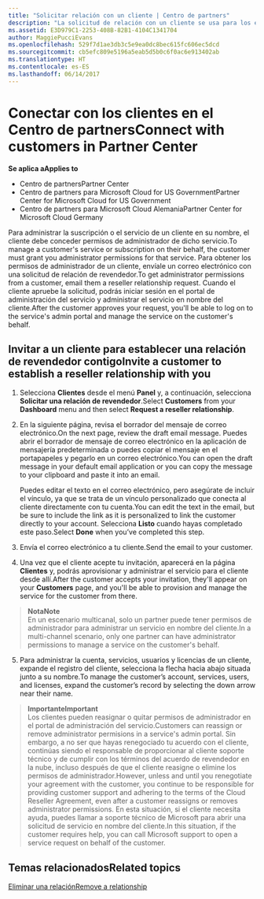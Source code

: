```yaml
---
title: "Solicitar relación con un cliente | Centro de partners"
description: "La solicitud de relación con un cliente se usa para los escenarios multipartner y multicanal. También es útil si un cliente quita tus privilegios de administrador delegado y necesitas restaurarlos para proporcionar aprovisionamiento o soporte técnico."
ms.assetid: E3D979C1-2253-408B-82B1-4104C1341704
author: MaggiePucciEvans
ms.openlocfilehash: 529f7d1ae3db3c5e9ea0dc8bec615fc606ec5dcd
ms.sourcegitcommit: cb5efc809e5196a5eab5d5b0c6f0ac6e913402ab
ms.translationtype: HT
ms.contentlocale: es-ES
ms.lasthandoff: 06/14/2017
---
```

# <a name="connect-with-customers-in-partner-center"></a><span data-ttu-id="678c9-104">Conectar con los clientes en el Centro de partners</span><span class="sxs-lookup"><span data-stu-id="678c9-104">Connect with customers in Partner Center</span></span>

**<span data-ttu-id="678c9-105">Se aplica a</span><span class="sxs-lookup"><span data-stu-id="678c9-105">Applies to</span></span>**

-  <span data-ttu-id="678c9-106">Centro de partners</span><span class="sxs-lookup"><span data-stu-id="678c9-106">Partner Center</span></span>
-  <span data-ttu-id="678c9-107">Centro de partners para Microsoft Cloud for US Government</span><span class="sxs-lookup"><span data-stu-id="678c9-107">Partner Center for Microsoft Cloud for US Government</span></span>
-  <span data-ttu-id="678c9-108">Centro de partners para Microsoft Cloud Alemania</span><span class="sxs-lookup"><span data-stu-id="678c9-108">Partner Center for Microsoft Cloud Germany</span></span>

<span data-ttu-id="678c9-109">Para administrar la suscripción o el servicio de un cliente en su nombre, el cliente debe conceder permisos de administrador de dicho servicio.</span><span class="sxs-lookup"><span data-stu-id="678c9-109">To manage a customer's service or subscription on their behalf, the customer must grant you administrator permissions for that service.</span></span> <span data-ttu-id="678c9-110">Para obtener los permisos de administrador de un cliente, envíale un correo electrónico con una solicitud de relación de revendedor.</span><span class="sxs-lookup"><span data-stu-id="678c9-110">To get administrator permissions from a customer, email them a reseller relationship request.</span></span> <span data-ttu-id="678c9-111">Cuando el cliente apruebe la solicitud, podrás iniciar sesión en el portal de administración del servicio y administrar el servicio en nombre del cliente.</span><span class="sxs-lookup"><span data-stu-id="678c9-111">After the customer approves your request, you'll be able to log on to the service's admin portal and manage the service on the customer's behalf.</span></span> 

## <a name="invite-a-customer-to-establish-a-reseller-relationship-with-you"></a><span data-ttu-id="678c9-112">Invitar a un cliente para establecer una relación de revendedor contigo</span><span class="sxs-lookup"><span data-stu-id="678c9-112">Invite a customer to establish a reseller relationship with you</span></span>

1.  <span data-ttu-id="678c9-113">Selecciona **Clientes** desde el menú **Panel** y, a continuación, selecciona **Solicitar una relación de revendedor**.</span><span class="sxs-lookup"><span data-stu-id="678c9-113">Select **Customers** from your **Dashboard** menu and then select **Request a reseller relationship**.</span></span>

2.  <span data-ttu-id="678c9-114">En la siguiente página, revisa el borrador del mensaje de correo electrónico.</span><span class="sxs-lookup"><span data-stu-id="678c9-114">On the next page, review the draft email message.</span></span> <span data-ttu-id="678c9-115">Puedes abrir el borrador de mensaje de correo electrónico en la aplicación de mensajería predeterminada o puedes copiar el mensaje en el portapapeles y pegarlo en un correo electrónico.</span><span class="sxs-lookup"><span data-stu-id="678c9-115">You can open the draft message in your default email application or you can copy the message to your clipboard and paste it into an email.</span></span> 

    <span data-ttu-id="678c9-116">Puedes editar el texto en el correo electrónico, pero asegúrate de incluir el vínculo, ya que se trata de un vínculo personalizado que conecta al cliente directamente con tu cuenta.</span><span class="sxs-lookup"><span data-stu-id="678c9-116">You can edit the text in the email, but be sure to include the link as it is personalized to link the customer directly to your account.</span></span> <span data-ttu-id="678c9-117">Selecciona **Listo** cuando hayas completado este paso.</span><span class="sxs-lookup"><span data-stu-id="678c9-117">Select **Done** when you’ve completed this step.</span></span>

3.  <span data-ttu-id="678c9-118">Envía el correo electrónico a tu cliente.</span><span class="sxs-lookup"><span data-stu-id="678c9-118">Send the email to your customer.</span></span>

4.  <span data-ttu-id="678c9-119">Una vez que el cliente acepte tu invitación, aparecerá en la página **Clientes** y, podrás aprovisionar y administrar el servicio para el cliente desde allí.</span><span class="sxs-lookup"><span data-stu-id="678c9-119">After the customer accepts your invitation, they'll appear on your **Customers** page, and you'll be able to provision and manage the service for the customer from there.</span></span>

 >**<span data-ttu-id="678c9-120">Nota</span><span class="sxs-lookup"><span data-stu-id="678c9-120">Note</span></span>**<br>
    <span data-ttu-id="678c9-121">En un escenario multicanal, solo un partner puede tener permisos de administrador para administrar un servicio en nombre del cliente.</span><span class="sxs-lookup"><span data-stu-id="678c9-121">In a multi-channel scenario, only one partner can have administrator permissions to manage a service on the customer's behalf.</span></span> 

5.  <span data-ttu-id="678c9-122">Para administrar la cuenta, servicios, usuarios y licencias de un cliente, expande el registro del cliente, selecciona la flecha hacia abajo situada junto a su nombre.</span><span class="sxs-lookup"><span data-stu-id="678c9-122">To manage the customer’s account, services, users, and licenses, expand the customer’s record by selecting the down arrow near their name.</span></span>


>**<span data-ttu-id="678c9-123">Importante</span><span class="sxs-lookup"><span data-stu-id="678c9-123">Important</span></span>**<br>
<span data-ttu-id="678c9-124">Los clientes pueden reasignar o quitar permisos de administrador en el portal de administración del servicio.</span><span class="sxs-lookup"><span data-stu-id="678c9-124">Customers can reassign or remove administrator permisions in a service's admin portal.</span></span> <span data-ttu-id="678c9-125">Sin embargo, a no ser que hayas renegociado tu acuerdo con el cliente, continúas siendo el responsable de proporcionar al cliente soporte técnico y de cumplir con los términos del acuerdo de revendedor en la nube, incluso después de que el cliente reasigne o elimine los permisos de administrador.</span><span class="sxs-lookup"><span data-stu-id="678c9-125">However, unless and until you renegotiate your agreement with the customer, you continue to be responsible for providing customer support and adhering to the terms of the Cloud Reseller Agreement, even after a customer reassigns or removes administrator permissions.</span></span> <span data-ttu-id="678c9-126">En esta situación, si el cliente necesita ayuda, puedes llamar a soporte técnico de Microsoft para abrir una solicitud de servicio en nombre del cliente.</span><span class="sxs-lookup"><span data-stu-id="678c9-126">In this situation, if the customer requires help, you can call Microsoft support to open a service request on behalf of the customer.</span></span>

## <a name="related-topics"></a><span data-ttu-id="678c9-127">Temas relacionados</span><span class="sxs-lookup"><span data-stu-id="678c9-127">Related topics</span></span>

[<span data-ttu-id="678c9-128">Eliminar una relación</span><span class="sxs-lookup"><span data-stu-id="678c9-128">Remove a relationship</span></span>](remove-a-relationship.md)
